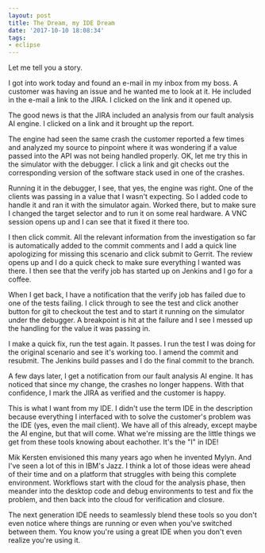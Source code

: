 ```yaml
---
layout: post
title: The Dream, my IDE Dream
date: '2017-10-10 18:08:34'
tags:
- eclipse
---
```


Let me tell you a story.

I got into work today and found an e-mail in my inbox from my boss. A customer was having an issue and he wanted me to look at it. He included in the e-mail a link to the JIRA. I clicked on the link and it opened up.

The good news is that the JIRA included an analysis from our fault analysis AI engine. I clicked on a link and it brought up the report.

The engine had seen the same crash the customer reported a few times and analyzed my source to pinpoint where it was wondering if a value passed into the API was not being handled properly. OK, let me try this in the simulator with the debugger. I click a link and git checks out the corresponding version of the software stack used in one of the crashes.

Running it in the debugger, I see, that yes, the engine was right. One of the clients was passing in a value that I wasn't expecting. So I added code to handle it and ran it with the simulator again. Worked there, but to make sure I changed the target selector and to run it on some real hardware. A VNC session opens up and I can see that it fixed it there too.

I then click commit. All the relevant information from the investigation so far is automatically added to the commit comments and I add a quick line apologizing for missing this scenario and click submit to Gerrit. The review opens up and I do a quick check to make sure everything I wanted was there. I then see that the verify job has started up on Jenkins and I go for a coffee.

When I get back, I have a notification that the verify job has failed due to one of the tests failing. I click through to see the test and click another button for git to checkout the test and to start it running on the simulator under the debugger. A breakpoint is hit at the failure and I see I messed up the handling for the value it was passing in.

I make a quick fix, run the test again. It passes. I run the test I was doing for the original scenario and see it's working too. I amend the commit and resubmit. The Jenkins build passes and I do the final commit to the branch.

A few days later, I get a notification from our fault analysis AI engine. It has noticed that since my change, the crashes no longer happens. With that confidence, I mark the JIRA as verified and the customer is happy.

This is what I want from my IDE. I didn't use the term IDE in the description because everything I interfaced with to solve the customer's problem was the IDE (yes, even the mail client). We have all of this already, except maybe the AI engine, but that will come. What we're missing are the little things we get from these tools knowing about eachother. It's the "I" in IDE!

Mik Kersten envisioned this many years ago when he invented Mylyn. And I've seen a lot of this in IBM's Jazz. I think a lot of those ideas were ahead of their time and on a platform that struggles with being this complete environment. Workflows start with the cloud for the analysis phase, then meander into the desktop code and debug environments to test and fix the problem, and then back into the cloud for verification and closure.

The next generation IDE needs to seamlessly blend these tools so you don't even notice where things are running or even when you've switched between them. You know you're using a great IDE when you don't even realize you're using it.